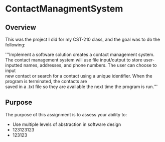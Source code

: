 # ContactManagmentSystem

## Overview
This was the project I did for my CST-210 class, and the goal was to do the following:

'''Implement a software solution creates a contact management system. The contact management system will
use file input/output to store user-inputted names, addresses, and phone numbers.  The user can choose to input  
new contact or search for a contact using a unique identifier. When the program is terminated, the contacts are  
saved in a .txt file so they are available the next time the program is run.'''


## Purpose
The purpose of this assignment is to assess your ability to:
* Use multiple levels of abstraction in software design
* 123123123
* 123123  
